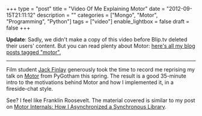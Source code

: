 +++
type = "post"
title = "Video Of Me Explaining Motor"
date = "2012-09-15T21:11:12"
description = ""
categories = ["Mongo", "Motor", "Programming", "Python"]
tags = ["video"]
enable_lightbox = false
draft = false
+++

<p><strong>Update</strong>: Sadly, we didn't make a copy of this video before Blip.tv deleted their users' content. But you can read plenty about Motor: <a href="/blog/category/motor/">here's all my blog posts tagged "motor".</a></p>
<hr />
<p>Film student <a href="http://www.finlaycoopermedia.com/">Jack Finlay</a> generously took the time to record me reprising my talk on <a href="/motor/">Motor</a> from PyGotham this spring. The result is a good 35-minute intro to the motivations behind Motor and how I implemented it, in a fireside-chat style.</p>
<p>See? I feel like Franklin Roosevelt. The material covered is similar to my post on <a href="/blog/motor-internals-how-i-asynchronized-a-synchronous-library/">Motor Internals: How I Asynchronized a Synchronous Library</a>.</p>
    